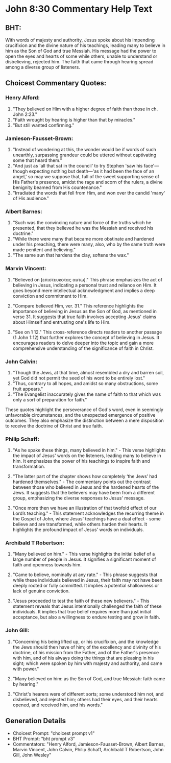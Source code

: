 # John 8:30 Commentary Help Text

## BHT:
With words of majesty and authority, Jesus spoke about his impending crucifixion and the divine nature of his teachings, leading many to believe in him as the Son of God and true Messiah. His message had the power to open the eyes and hearts of some while others, unable to understand or disbelieving, rejected him. The faith that came through hearing spread among a diverse group of listeners.

## Choicest Commentary Quotes:
### Henry Alford:
1. "They believed on Him with a higher degree of faith than those in ch. John 2:23." 
2. "Faith wrought by hearing is higher than that by miracles."
3. "But still wanted confirming."

### Jamieson-Fausset-Brown:
1. "Instead of wondering at this, the wonder would be if words of such unearthly, surpassing grandeur could be uttered without captivating some that heard them."
2. "And just as 'all that sat in the council' to try Stephen 'saw his face'—though expecting nothing but death—'as it had been the face of an angel,' so may we suppose that, full of the sweet supporting sense of His Father's presence, amidst the rage and scorn of the rulers, a divine benignity beamed from His countenance."
3. "Irradiated the words that fell from Him, and won over the candid 'many' of His audience."

### Albert Barnes:
1. "Such was the convincing nature and force of the truths which he presented, that they believed he was the Messiah and received his doctrine."
2. "While there were many that became more obstinate and hardened under his preaching, there were many, also, who by the same truth were made penitent and believing."
3. "The same sun that hardens the clay, softens the wax."

### Marvin Vincent:
1. "Believed on [επιστευκοτας αυτω]." This phrase emphasizes the act of believing in Jesus, indicating a personal trust and reliance on Him. It goes beyond mere intellectual acknowledgment and implies a deep conviction and commitment to Him.

2. "Compare believed Him, ver. 31." This reference highlights the importance of believing in Jesus as the Son of God, as mentioned in verse 31. It suggests that true faith involves accepting Jesus' claims about Himself and entrusting one's life to Him.

3. "See on 1 12." This cross-reference directs readers to another passage (1 John 1:12) that further explores the concept of believing in Jesus. It encourages readers to delve deeper into the topic and gain a more comprehensive understanding of the significance of faith in Christ.

### John Calvin:
1. "Though the Jews, at that time, almost resembled a dry and barren soil, yet God did not permit the seed of his word to be entirely lost."
2. "Thus, contrary to all hopes, and amidst so many obstructions, some fruit appears."
3. "The Evangelist inaccurately gives the name of faith to that which was only a sort of preparation for faith."

These quotes highlight the perseverance of God's word, even in seemingly unfavorable circumstances, and the unexpected emergence of positive outcomes. They also emphasize the distinction between a mere disposition to receive the doctrine of Christ and true faith.

### Philip Schaff:
1. "As he spake these things, many believed in him." - This verse highlights the impact of Jesus' words on the listeners, leading many to believe in him. It emphasizes the power of his teachings to inspire faith and transformation.

2. "The latter part of the chapter shows how completely ‘the Jews’ had hardened themselves." - The commentary points out the contrast between those who believed in Jesus and the hardened hearts of the Jews. It suggests that the believers may have been from a different group, emphasizing the diverse responses to Jesus' message.

3. "Once more then we have an illustration of that twofold effect of our Lord’s teaching." - This statement acknowledges the recurring theme in the Gospel of John, where Jesus' teachings have a dual effect - some believe and are transformed, while others harden their hearts. It highlights the profound impact of Jesus' words on individuals.

### Archibald T Robertson:
1. "Many believed on him." - This verse highlights the initial belief of a large number of people in Jesus. It signifies a significant moment of faith and openness towards him.

2. "Came to believe, nominally at any rate." - This phrase suggests that while these individuals believed in Jesus, their faith may not have been deeply rooted or fully committed. It implies a potential shallowness or lack of genuine conviction.

3. "Jesus proceeded to test the faith of these new believers." - This statement reveals that Jesus intentionally challenged the faith of these individuals. It implies that true belief requires more than just initial acceptance, but also a willingness to endure testing and grow in faith.

### John Gill:
1. "Concerning his being lifted up, or his crucifixion, and the knowledge the Jews should then have of him; of the excellency and divinity of his doctrine, of his mission from the Father, and of the Father's presence with him, and of his always doing the things that are pleasing in his sight; which were spoken by him with majesty and authority, and came with power."

2. "Many believed on him: as the Son of God, and true Messiah: faith came by hearing."

3. "Christ's hearers were of different sorts; some understood him not, and disbelieved, and rejected him; others had their eyes, and their hearts opened, and received him, and his words."


## Generation Details
- Choicest Prompt: "choicest prompt v1"
- BHT Prompt: "bht prompt v3"
- Commentators: "Henry Alford, Jamieson-Fausset-Brown, Albert Barnes, Marvin Vincent, John Calvin, Philip Schaff, Archibald T Robertson, John Gill, John Wesley"
